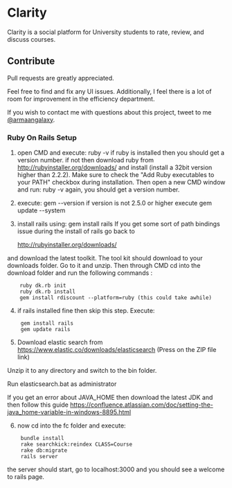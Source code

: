 # Clarity

Clarity is a social platform for University students to rate, review, and discuss courses.

## Contribute

Pull requests are greatly appreciated.

Feel free to find and fix any UI issues. Additionally, I feel there is a lot of room for improvement in the efficiency department.

If you wish to contact me with questions about this project, tweet to me [@armaangalaxy](http://twitter.com/armaangalaxy). 


### Ruby On Rails Setup

1) open CMD and execute: ruby -v if ruby is installed then you should get a version number. if not then download ruby from http://rubyinstaller.org/downloads/ and install
   (install a  32bit version higher than 2.2.2). Make sure to check the "Add Ruby executables to your PATH" checkbox during installation. Then open a new CMD window and run: ruby -v again, you should get a version number.

2) execute: gem --version if version is not 2.5.0 or higher execute gem update --system

3) install rails using: gem install rails
If you get some sort of path bindings issue during the install of rails go back to  

	http://rubyinstaller.org/downloads/  

and download the latest toolkit. 
The tool kit should download to your downloads folder. Go to it and unzip.
Then through CMD cd into the download folder and run the following commands :

		ruby dk.rb init
		ruby dk.rb install
		gem install rdiscount --platform=ruby (this could take awhile)

4) if rails installed fine then skip this step. Execute:

		gem install rails
		gem update rails
		
5) Download elastic search from https://www.elastic.co/downloads/elasticsearch (Press on the ZIP file link) 

Unzip it to any directory and switch to the bin folder.

Run elasticsearch.bat as administrator

If you get an error about JAVA_HOME then download the latest JDK and then follow this guide https://confluence.atlassian.com/doc/setting-the-java_home-variable-in-windows-8895.html
		
6) now cd into the fc folder and execute: 

		bundle install
		rake searchkick:reindex CLASS=Course
		rake db:migrate
		rails server
the server should start, go to localhost:3000 and you should see a welcome to rails page.  






